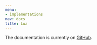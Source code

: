 ```yaml
---
menu:
- implementations
nav: docs
title: Lua
---
```


The documentation is currently on [GitHub](https://github.com/cucumber/cucumber-lua).
